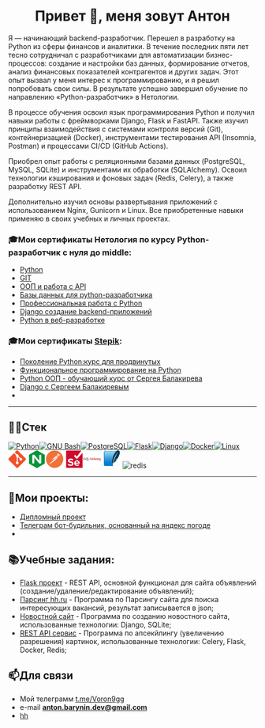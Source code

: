 <h1 align="center">Привет 👋, меня зовут Антон</h1>


Я — начинающий backend-разработчик. Перешел в разработку на Python из сферы финансов и аналитики. В течение последних пяти лет тесно сотрудничал с разработчиками для автоматизации бизнес-процессов: создание и настройки баз данных, формирование отчетов, анализ финансовых показателей контрагентов и других задач. Этот опыт вызвал у меня интерес к программированию, и я решил попробовать свои силы. В результате успешно завершил обучение по направлению «Python-разработчик» в Нетологии.

В процессе обучения освоил язык программирования Python и получил навыки работы с фреймворками Django, Flask и FastAPI. Также изучил принципы взаимодействия с системами контроля версий (Git), контейнеризацией (Docker), инструментами тестирования API (Insomnia, Postman) и процессами CI/CD (GitHub Actions).

Приобрел опыт работы с реляционными базами данных (PostgreSQL, MySQL, SQLite) и инструментами их обработки (SQLAlchemy). Освоил технологии кэширования и фоновых задач (Redis, Celery), а также разработку REST API.

Дополнительно изучил основы развертывания приложений с использованием Nginx, Gunicorn и Linux.
Все приобретенные навыки применяю в своих учебных и личных проектах.

### 🎓Мои сертификаты Нетология по курсу **Python-разработчик с нуля до middle**:

* [Python](https://netology.ru/sharing/f3e3d67f88d047e1ecba0a3a9fa5b070?utm_source=social&utm_campaign=certificate_lms )
* [GIT](https://netology.ru/sharing/37c2951329ab516f5b83fcc1c0dbdb56?utm_source=social&utm_campaign=certificate_lms )
* [ООП и работа с API](https://netology.ru/sharing/f4c97be7091780e1387bc57b5231704b?utm_source=social&utm_campaign=certificate_lms )
* [Базы данных для python-разработчика](https://netology.ru/sharing/a1c598ecde728243c8671a7ed66bcf39?utm_source=social&utm_campaign=certificate_lms )
* [Профессиональная работа с Python](https://netology.ru/sharing/1fe2f049a78a9db13841fb49533184f9?utm_source=social&utm_campaign=certificate_lms )
* [Django создание backend-приложений](https://netology.ru/sharing/a67d3fed711a7b70e508a84ccefa897d?utm_source=social&utm_campaign=certificate_lms )
* [Python в веб-разработке](https://netology.ru/sharing/33ff4b0923ad79dcc225c125118bf75b?utm_source=social&utm_campaign=certificate_lms )
### 🎓Мои сертификаты [Stepik](https://stepik.org/users/689227198/profile?preview=true):
* [Поколение Python:курс для продвинутых](https://stepik.org/cert/2617847)
* [Функциональное программирование на Python]()
* [Python ООП - обучающий курс от Сергея Балакирева]()
* [Django с Сергеем Балакиревым]()
* []()

---
## 👨‍💻Стек  

<p align="left"> <a href="https://www.python.org/" target="_blank" rel="noreferrer"><img src="https://raw.githubusercontent.com/danielcranney/readme-generator/main/public/icons/skills/python-colored.svg" width="36" height="36" alt="Python" /></a><a href="https://www.gnu.org/software/bash/" target="_blank" rel="noreferrer"><img src="https://raw.githubusercontent.com/danielcranney/readme-generator/main/public/icons/skills/gnubash.svg" width="36" height="36" alt="GNU Bash" /></a><a href="https://www.postgresql.org/" target="_blank" rel="noreferrer"><img src="https://raw.githubusercontent.com/danielcranney/readme-generator/main/public/icons/skills/postgresql-colored.svg" width="36" height="36" alt="PostgreSQL" /></a><a href="https://flask.palletsprojects.com/en/2.0.x/" target="_blank" rel="noreferrer"><img src="https://raw.githubusercontent.com/danielcranney/readme-generator/main/public/icons/skills/flask-colored.svg" width="36" height="36" alt="Flask" /></a><a href="https://www.djangoproject.com/" target="_blank" rel="noreferrer"><img src="https://raw.githubusercontent.com/danielcranney/readme-generator/main/public/icons/skills/django-colored.svg" width="36" height="36" alt="Django" /></a><a href="https://www.docker.com/" target="_blank" rel="noreferrer"><img src="https://raw.githubusercontent.com/danielcranney/readme-generator/main/public/icons/skills/docker-colored.svg" width="36" height="36" alt="Docker" /></a><a href="https://www.linux.org" target="_blank" rel="noreferrer"><img src="https://raw.githubusercontent.com/danielcranney/readme-generator/main/public/icons/skills/linux-colored.svg" width="36" height="36" alt="Linux" /></a> <a><img src="https://raw.githubusercontent.com/devicons/devicon/master/icons/git/git-original.svg" width="36" height="36" alt="GIT" /></a> <a><img src="https://raw.githubusercontent.com/devicons/devicon/6910f0503efdd315c8f9b858234310c06e04d9c0/icons/nginx/nginx-original.svg" width="36" height="36" alt="nginx" /><img src="https://raw.githubusercontent.com/devicons/devicon/master/icons/postman/postman-original.svg" width="36" height="36" alt="postman" /></a> <a><img src="https://raw.githubusercontent.com/devicons/devicon/master/icons/selenium/selenium-original.svg" width="36" height="36" alt="postman" /></a><a><img src="https://raw.githubusercontent.com/devicons/devicon/master/icons/sqlalchemy/sqlalchemy-original-wordmark.svg" width="36" height="36" alt="sqlalchemy" /></a> <a><img src="https://raw.githubusercontent.com/devicons/devicon/master/icons/sqlite/sqlite-original.svg" width="36" height="36" alt="sqlite" /></a> <a><img src="https://www.svgrepo.com/show/303460/redis-logo.svg" width="36" height="36" alt="redis" /></a></p> 

--- 

## 📜Мои проекты:

* [Дипломный проект](https://github.com/Voronwe9/Diplom)
* [Телеграм бот-будильник, основанный на яндекс погоде](https://github.com/Voronwe9/clock_bot.git)
* 


## 📚Учебные задания:
* [Flask проект](https://github.com/Voronwe9/Flask) - REST API, основной функционал для сайта объявлений (создание/удаление/редактирование объявлений);
* [Парсинг hh.ru](https://github.com/Voronwe9/Scraping) - Программа по Парсингу сайта для поиска интересующих вакансий, результат записывается в json;
* [Новостной сайт](https://github.com/Voronwe9/1/tree/master/models_list_displaying) - Программа по созданию новостного сайта, использованные технологии: Django, SQLite;
* [REST API сервис](https://github.com/Voronwe9/1/tree/master/celery) - Программа по апсекйлингу (увеличению разрешения) картинок, использованные технологии: Celery, Flask, Docker, Redis;


## 📫Для связи
* Мой телеграмм [t.me/Voron9gg](https://t.me/Voron9gg)
* e-mail **anton.barynin.dev@gmail.com**
* [hh](https://hh.ru/applicant/resumes/view?resume=ed3e4696ff0b71b1380039ed1f394147624f48)
